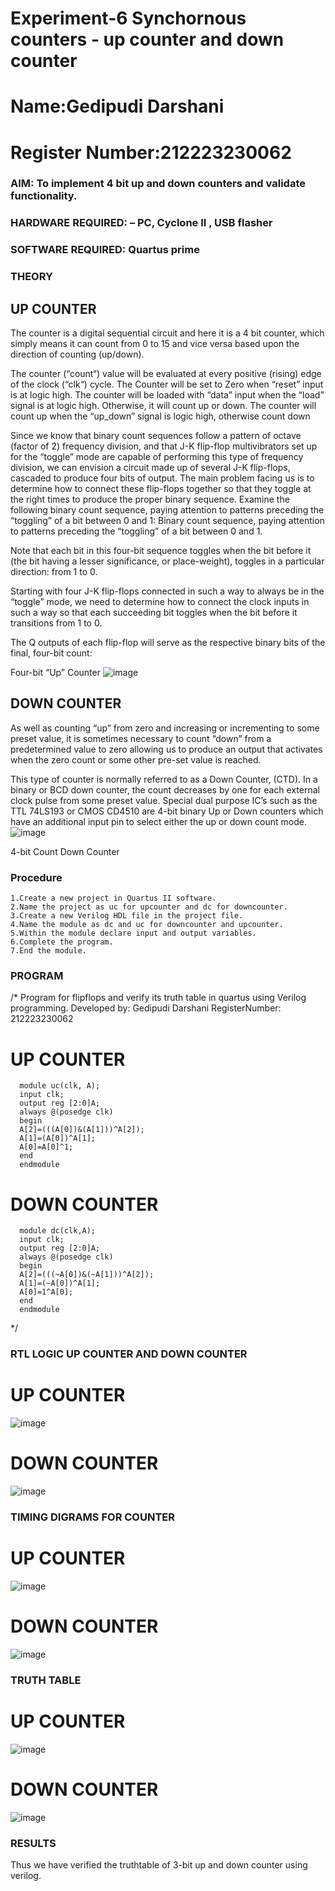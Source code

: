 # Experiment-6 Synchornous counters - up counter and down counter 
# Name:Gedipudi Darshani
# Register Number:212223230062

### AIM: To implement 4 bit up and down counters and validate  functionality.
### HARDWARE REQUIRED:  – PC, Cyclone II , USB flasher
### SOFTWARE REQUIRED:   Quartus prime
### THEORY 

## UP COUNTER 
The counter is a digital sequential circuit and here it is a 4 bit counter, which simply means it can count from 0 to 15 and vice versa based upon the direction of counting (up/down). 

The counter (“count“) value will be evaluated at every positive (rising) edge of the clock (“clk“) cycle.
The Counter will be set to Zero when “reset” input is at logic high.
The counter will be loaded with “data” input when the “load” signal is at logic high. Otherwise, it will count up or down.
The counter will count up when the “up_down” signal is logic high, otherwise count down

Since we know that binary count sequences follow a pattern of octave (factor of 2) frequency division, and that J-K flip-flop multivibrators set up for the “toggle” mode are capable of performing this type of frequency division, we can envision a circuit made up of several J-K flip-flops, cascaded to produce four bits of output.
The main problem facing us is to determine how to connect these flip-flops together so that they toggle at the right times to produce the proper binary sequence.
Examine the following binary count sequence, paying attention to patterns preceding the “toggling” of a bit between 0 and 1:
Binary count sequence, paying attention to patterns preceding the “toggling” of a bit between 0 and 1.

Note that each bit in this four-bit sequence toggles when the bit before it (the bit having a lesser significance, or place-weight), toggles in a particular direction: from 1 to 0.



 
 

Starting with four J-K flip-flops connected in such a way to always be in the “toggle” mode, we need to determine how to connect the clock inputs in such a way so that each succeeding bit toggles when the bit before it transitions from 1 to 0.

The Q outputs of each flip-flop will serve as the respective binary bits of the final, four-bit count:

Four-bit “Up” Counter
![image](https://user-images.githubusercontent.com/36288975/169644758-b2f4339d-9532-40c5-af40-8f4f8c942e2c.png)



## DOWN COUNTER 

As well as counting “up” from zero and increasing or incrementing to some preset value, it is sometimes necessary to count “down” from a predetermined value to zero allowing us to produce an output that activates when the zero count or some other pre-set value is reached.

This type of counter is normally referred to as a Down Counter, (CTD). In a binary or BCD down counter, the count decreases by one for each external clock pulse from some preset value. Special dual purpose IC’s such as the TTL 74LS193 or CMOS CD4510 are 4-bit binary Up or Down counters which have an additional input pin to select either the up or down count mode.
![image](https://user-images.githubusercontent.com/36288975/169644844-1a14e123-7228-4ed8-81a9-eb937dff4ac8.png)

4-bit Count Down Counter
### Procedure
```
1.Create a new project in Quartus II software.
2.Name the project as uc for upcounter and dc for downcounter.
3.Create a new Verilog HDL file in the project file.
4.Name the module as dc and uc for downcounter and upcounter.
5.Within the module declare input and output variables.
6.Complete the program.
7.End the module.
```

### PROGRAM 
/*
Program for flipflops  and verify its truth table in quartus using Verilog programming.
Developed by: Gedipudi Darshani
RegisterNumber: 212223230062
# UP COUNTER
```
  module uc(clk, A);
  input clk;
  output reg [2:0]A;
  always @(posedge clk)
  begin
  A[2]=(((A[0])&(A[1]))^A[2]);
  A[1]=(A[0])^A[1];
  A[0]=A[0]^1;
  end
  endmodule
```
# DOWN COUNTER
```
  module dc(clk,A);
  input clk;
  output reg [2:0]A;
  always @(posedge clk)
  begin
  A[2]=(((~A[0])&(~A[1]))^A[2]);
  A[1]=(~A[0])^A[1];
  A[0]=1^A[0];
  end
  endmodule
```

*/

### RTL LOGIC UP COUNTER AND DOWN COUNTER  

# UP COUNTER
![image](https://github.com/ramanpiritha/Exp-7-Synchornous-counters-/assets/147084116/9dc10578-9b7a-487b-9071-2543a6a1359e)

# DOWN COUNTER
![image](https://github.com/ramanpiritha/Exp-7-Synchornous-counters-/assets/147084116/3f7ffe04-318c-45fe-ae1b-5914b2565d4e)


### TIMING DIGRAMS FOR COUNTER  
# UP COUNTER
![image](https://github.com/ramanpiritha/Exp-7-Synchornous-counters-/assets/147084116/f2fac73f-a0a1-49bd-b12d-6d33fbdf4585)

# DOWN COUNTER
![image](https://github.com/ramanpiritha/Exp-7-Synchornous-counters-/assets/147084116/5ce4efff-445b-4f77-9d97-efe8a0f1c6e6)

### TRUTH TABLE 
# UP COUNTER
![image](https://github.com/ramanpiritha/Exp-7-Synchornous-counters-/assets/147084116/5513740b-8165-4eaf-8422-39a73bc1174e)
# DOWN COUNTER
![image](https://github.com/ramanpiritha/Exp-7-Synchornous-counters-/assets/147084116/56c15bca-22b2-4ec4-8f0e-565120bb0827)

### RESULTS 
Thus we have verified the truthtable of 3-bit up and down counter using verilog.

